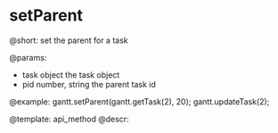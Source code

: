 setParent
=============


@short:
	set the parent for a task

@params:

- task		object				the task object
- pid		number, string				the parent task id



@example:
gantt.setParent(gantt.getTask(2), 20);
gantt.updateTask(2);


@template:	api_method
@descr:

